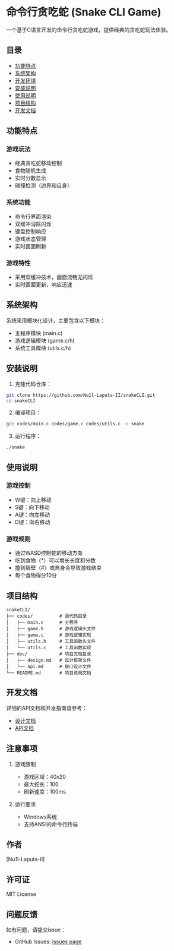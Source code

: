 # 命令行贪吃蛇 (Snake CLI Game)

一个基于C语言开发的命令行贪吃蛇游戏，提供经典的贪吃蛇玩法体验。

## 目录
- [功能特点](#功能特点)
- [系统架构](#系统架构)
- [开发环境](#开发环境)
- [安装说明](#安装说明)
- [使用说明](#使用说明)
- [项目结构](#项目结构)
- [开发文档](#开发文档)

## 功能特点

### 游戏玩法
- 经典贪吃蛇移动控制
- 食物随机生成
- 实时分数显示
- 碰撞检测（边界和自身）

### 系统功能
- 命令行界面渲染
- 双缓冲消除闪烁
- 键盘控制响应
- 游戏状态管理
- 实时画面刷新

### 游戏特性
- 采用双缓冲技术，画面流畅无闪烁
- 实时画面更新，响应迅速

## 系统架构

系统采用模块化设计，主要包含以下模块：
- 主程序模块 (main.c)
- 游戏逻辑模块 (game.c/h)
- 系统工具模块 (utils.c/h)

## 安装说明

1. 克隆代码仓库：
```bash
git clone https://github.com/Nu1l-Laputa-II/snakeCLI.git
cd snakeCLI
```

2. 编译项目：
```bash
gcc codes/main.c codes/game.c codes/utils.c -o snake
```

3. 运行程序：
```bash
./snake
```

## 使用说明

### 游戏控制
- W键：向上移动
- S键：向下移动
- A键：向左移动
- D键：向右移动

### 游戏规则
- 通过WASD控制蛇的移动方向
- 吃到食物（*）可以增长长度和分数
- 撞到墙壁（#）或自身会导致游戏结束
- 每个食物得分10分

## 项目结构

```
snakeCLI/
├── codes/          # 源代码目录
│   ├── main.c      # 主程序
│   ├── game.h      # 游戏逻辑头文件
│   ├── game.c      # 游戏逻辑实现
│   ├── utils.h     # 工具函数头文件
│   └── utils.c     # 工具函数实现
├── doc/            # 项目文档目录
│   ├── design.md   # 设计框架文件
│   └── api.md      # 接口设计文件
└── README.md       # 项目说明文档
```

## 开发文档

详细的API文档和开发指南请参考：
- [设计文档](doc/design.md)
- [API文档](doc/api.md)

## 注意事项

1. 游戏限制
   - 游戏区域：40x20
   - 最大蛇长：100
   - 刷新速度：100ms

2. 运行要求
   - Windows系统
   - 支持ANSI的命令行终端

## 作者

[Nu1l-Laputa-II]

## 许可证

MIT License

## 问题反馈

如有问题，请提交issue：
- GitHub Issues: [issues page](https://github.com/Nu1l-Laputa-II/snakeCLI/issues)
